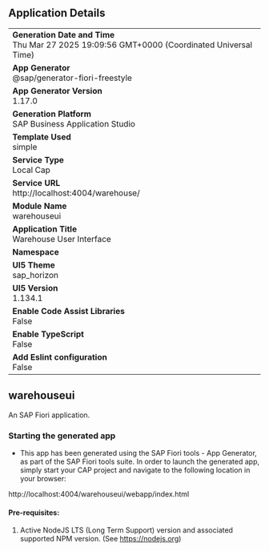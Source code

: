 ## Application Details
|               |
| ------------- |
|**Generation Date and Time**<br>Thu Mar 27 2025 19:09:56 GMT+0000 (Coordinated Universal Time)|
|**App Generator**<br>@sap/generator-fiori-freestyle|
|**App Generator Version**<br>1.17.0|
|**Generation Platform**<br>SAP Business Application Studio|
|**Template Used**<br>simple|
|**Service Type**<br>Local Cap|
|**Service URL**<br>http://localhost:4004/warehouse/|
|**Module Name**<br>warehouseui|
|**Application Title**<br>Warehouse User Interface|
|**Namespace**<br>|
|**UI5 Theme**<br>sap_horizon|
|**UI5 Version**<br>1.134.1|
|**Enable Code Assist Libraries**<br>False|
|**Enable TypeScript**<br>False|
|**Add Eslint configuration**<br>False|

## warehouseui

An SAP Fiori application.

### Starting the generated app

-   This app has been generated using the SAP Fiori tools - App Generator, as part of the SAP Fiori tools suite.  In order to launch the generated app, simply start your CAP project and navigate to the following location in your browser:

http://localhost:4004/warehouseui/webapp/index.html

#### Pre-requisites:

1. Active NodeJS LTS (Long Term Support) version and associated supported NPM version.  (See https://nodejs.org)


